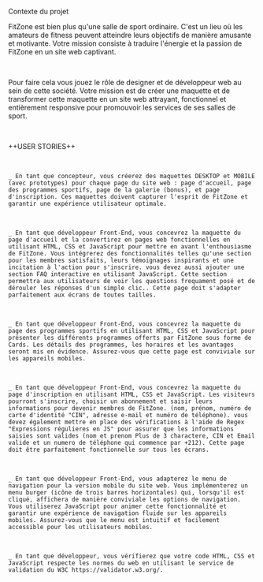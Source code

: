 Contexte du projet

FitZone est bien plus qu'une salle de sport ordinaire. C'est un lieu où les amateurs de fitness peuvent atteindre leurs objectifs de manière amusante et motivante. Votre mission consiste à traduire l'énergie et la passion de FitZone en un site web captivant.

​

Pour faire cela vous jouez le rôle de designer et de développeur web au sein de cette société. Votre mission est de créer une maquette et de transformer cette maquette en un site web attrayant, fonctionnel et entièrement responsive pour promouvoir les services de ses salles de sport.

​

++USER STORIES++

​

    _ En tant que concepteur, vous créerez des maquettes DESKTOP et MOBILE (avec prototypes) pour chaque page du site web : page d'accueil, page des programmes sportifs, page de la galerie (bonus), et page d'inscription. Ces maquettes doivent capturer l'esprit de FitZone et garantir une expérience utilisateur optimale.

​

    _ En tant que développeur Front-End, vous concevrez la maquette du page d'accueil et la convertirez en pages web fonctionnelles en utilisant HTML, CSS et JavaScript pour mettre en avant l'enthousiasme de FitZone. Vous intégrerez des fonctionnalités telles qu'une section pour les membres satisfaits, leurs témoignages inspirants et une incitation à l'action pour s'inscrire. vous devez aussi ajouter une section FAQ interactive en utilisant JavaScript. Cette section permettra aux utilisateurs de voir les questions frequament posé et de dérouler les réponses d'un simple clic.. Cette page doit s'adapter parfaitement aux écrans de toutes tailles.

​

    _ En tant que développeur Front-End, vous concevrez la maquette du page des programmes sportifs en utilisant HTML, CSS et JavaScript pour présenter les différents programmes offerts par FitZone sous forme de Cards. Les détails des programmes, les horaires et les avantages seront mis en évidence. Assurez-vous que cette page est conviviale sur les appareils mobiles.

​

    _ En tant que développeur Front-End, vous concevrez la maquette du page d'inscription en utilisant HTML, CSS et JavaScript. Les visiteurs pourront s'inscrire, choisir un abonnement et saisir leurs informations pour devenir membres de FitZone. (nom, prénom, numéro de carte d'identité "CIN", adresse e-mail et numéro de téléphone). vous devez également mettre en place des vérifications à l'aide de Regex "Expressions régulieres en JS" pour assurer que les informations saisies sont valides (nom et prenom Plus de 3 charactere, CIN et Email valide et un numero de téléphone qui commence par +212). Cette page doit être parfaitement fonctionnelle sur tous les écrans.

​

    _ En tant que développeur Front-End, vous adapterez le menu de navigation pour la version mobile du site web. Vous implémenterez un menu burger (icône de trois barres horizontales) qui, lorsqu'il est cliqué, affichera de manière conviviale les options de navigation. Vous utiliserez JavaScript pour animer cette fonctionnalité et garantir une expérience de navigation fluide sur les appareils mobiles. Assurez-vous que le menu est intuitif et facilement accessible pour les utilisateurs mobiles.

​

    _ En tant que développeur, vous vérifierez que votre code HTML, CSS et JavaScript respecte les normes du web en utilisant le service de validation du W3C https://validator.w3.org/.

​

​